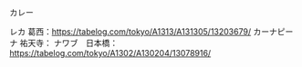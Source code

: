 カレー

レカ 葛西：https://tabelog.com/tokyo/A1313/A131305/13203679/
カーナピーナ 祐天寺：
ナワブ　日本橋：https://tabelog.com/tokyo/A1302/A130204/13078916/